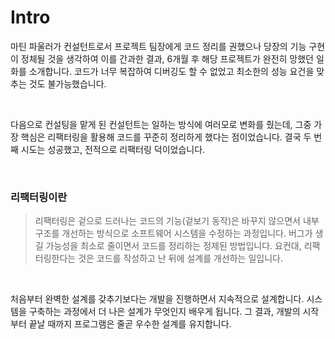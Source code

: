 # Intro

마틴 파울러가 컨설턴트로서 프로젝트 팀장에게 코드 정리를 권했으나 당장의 기능 구현이 정체될 것을 생각하여 이를 간과한 결과, 6개월 후 해당 프로젝트가 완전히 망했던 일화를 소개합니다. 코드가 너무 복잡하여 디버깅도 할 수 없었고 최소한의 성능 요건을 맞추는 것도 불가능했습니다.

<br>

다음으로 컨설팅을 맡게 된 컨설턴트는 일하는 방식에 여러모로 변화를 줬는데, 그중 가장 핵심은 리팩터링을 활용해 코드를 꾸준히 정리하게 했다는 점이었습니다. 결국 두 번째 시도는 성공했고, 전적으로 리팩터링 덕이었습니다.

<br>

### 리팩터링이란

> 리팩터링은 겉으로 드러나는 코드의 기능(겉보기 동작)은 바꾸지 않으면서 내부 구조를 개선하는 방식으로 소프트웨어 시스템을 수정하는 과정입니다. 버그가 생길 가능성을 최소로 줄이면서 코드를 정리하는 정제된 방법입니다. 요컨대, 리팩터링한다는 것은 코드를 작성하고 난 뒤에 설계를 개선하는 일입니다.

<br>

처음부터 완벽한 설계를 갖추기보다는 개발을 진행하면서 지속적으로 설계합니다. 시스템을 구축하는 과정에서 더 나은 설계가 무엇인지 배우게 됩니다. 그 결과, 개발의 시작부터 끝날 때까지 프로그램은 줄곧 우수한 설계를 유지합니다.
